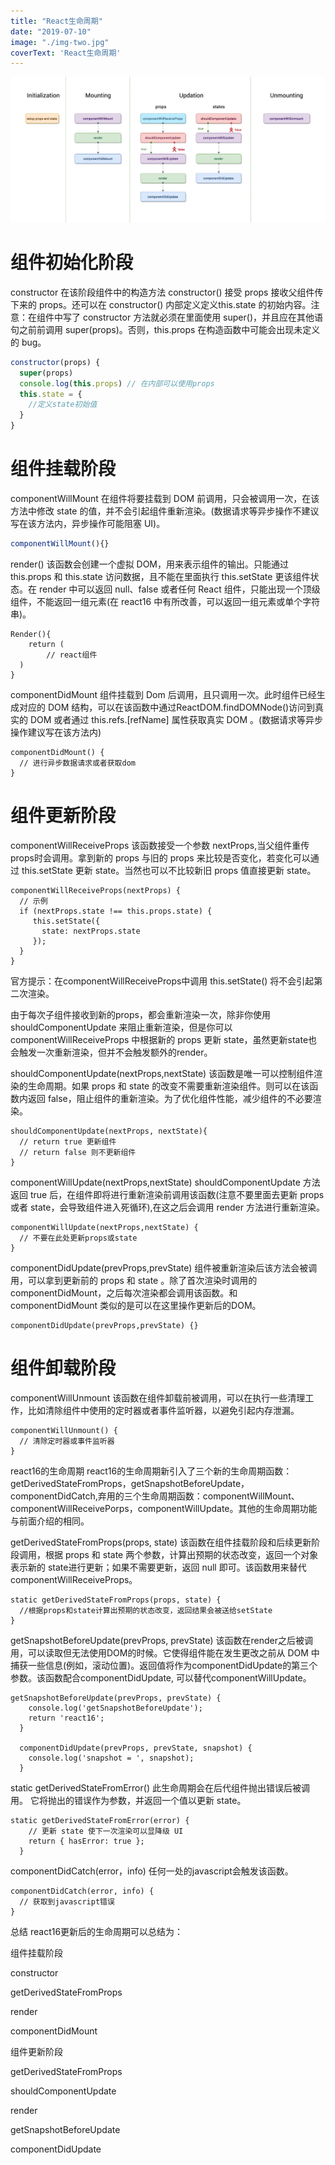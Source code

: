 ```yaml
---
title: "React生命周期"
date: "2019-07-10"
image: "./img-two.jpg"
coverText: 'React生命周期'
---
```


![](img-5.jpg)

# 组件初始化阶段

constructor
在该阶段组件中的构造方法 constructor() 接受 props 接收父组件传下来的 props。还可以在 constructor() 内部定义定义this.state 的初始内容。注意：在组件中写了 constructor 方法就必须在里面使用 super()，并且应在其他语句之前前调用 super(props)。否则，this.props 在构造函数中可能会出现未定义的 bug。

```javascript
constructor(props) {
  super(props)
  console.log(this.props) // 在内部可以使用props
  this.state = {
    //定义state初始值
  }
}
```


# 组件挂载阶段

componentWillMount
在组件将要挂载到 DOM 前调用，只会被调用一次，在该方法中修改 state 的值，并不会引起组件重新渲染。(数据请求等异步操作不建议写在该方法内，异步操作可能阻塞 UI)。

```javascript
componentWillMount(){}
```

render()
该函数会创建一个虚拟 DOM，用来表示组件的输出。只能通过 this.props 和 this.state 访问数据，且不能在里面执行 this.setState 更该组件状态。在 render 中可以返回 null、false 或者任何 React 组件，只能出现一个顶级组件，不能返回一组元素(在 react16 中有所改善，可以返回一组元素或单个字符串)。

```
Render(){
	return (
  		// react组件
  )
}
```


componentDidMount
组件挂载到 Dom 后调用，且只调用一次。此时组件已经生成对应的 DOM 结构，可以在该函数中通过ReactDOM.findDOMNode()访问到真实的 DOM 或者通过 this.refs.[refName] 属性获取真实 DOM 。(数据请求等异步操作建议写在该方法内)

```
componentDidMount() {
  // 进行异步数据请求或者获取dom
}
```


# 组件更新阶段

componentWillReceiveProps
该函数接受一个参数 nextProps,当父组件重传props时会调用。拿到新的 props 与旧的 props 来比较是否变化，若变化可以通过 this.setState 更新 state。当然也可以不比较新旧 props 值直接更新 state。

```
componentWillReceiveProps(nextProps) {
  // 示例
  if (nextProps.state !== this.props.state) {
     this.setState({
       state: nextProps.state 
     });
  }
}
```


官方提示：在componentWillReceiveProps中调用 this.setState() 将不会引起第二次渲染。

由于每次子组件接收到新的props，都会重新渲染一次，除非你使用 shouldComponentUpdate 来阻止重新渲染，但是你可以 componentWillReceiveProps 中根据新的 props 更新 state，虽然更新state也会触发一次重新渲染，但并不会触发额外的render。

shouldComponentUpdate(nextProps,nextState)
该函数是唯一可以控制组件渲染的生命周期。如果 props 和 state 的改变不需要重新渲染组件。则可以在该函数内返回 false，阻止组件的重新渲染。为了优化组件性能，减少组件的不必要渲染。

```
shouldComponentUpdate(nextProps, nextState){
  // return true 更新组件
  // return false 则不更新组件
}
```


componentWillUpdate(nextProps,nextState)
shouldComponentUpdate 方法返回 true 后，在组件即将进行重新渲染前调用该函数(注意不要里面去更新 props 或者 state，会导致组件进入死循环),在这之后会调用 render 方法进行重新渲染。

```
componentWillUpdate(nextProps,nextState) {
  // 不要在此处更新props或state
}
```



componentDidUpdate(prevProps,prevState)
组件被重新渲染后该方法会被调用，可以拿到更新前的 props 和 state 。除了首次渲染时调用的componentDidMount，之后每次渲染都会调用该函数。和 componentDidMount 类似的是可以在这里操作更新后的DOM。

```
componentDidUpdate(prevProps,prevState) {}
```


# 组件卸载阶段

componentWillUnmount
该函数在组件卸载前被调用，可以在执行一些清理工作，比如清除组件中使用的定时器或者事件监听器，以避免引起内存泄漏。

```
componentWillUnmount() {
  // 清除定时器或事件监听器
}
```


react16的生命周期
react16的生命周期新引入了三个新的生命周期函数：getDerivedStateFromProps，getSnapshotBeforeUpdate，componentDidCatch,弃用的三个生命周期函数：componentWillMount、componentWillReceivePorps，componentWillUpdate。其他的生命周期功能与前面介绍的相同。

getDerivedStateFromProps(props, state)
该函数在组件挂载阶段和后续更新阶段调用，根据 props 和 state 两个参数，计算出预期的状态改变，返回一个对象表示新的 state进行更新；如果不需要更新，返回 null 即可。该函数用来替代 componentWillReceiveProps。

```
static getDerivedStateFromProps(props, state) {
  //根据props和state计算出预期的状态改变，返回结果会被送给setState
}
```


getSnapshotBeforeUpdate(prevProps, prevState)
该函数在render之后被调用，可以读取但无法使用DOM的时候。它使得组件能在发生更改之前从 DOM 中捕获一些信息(例如，滚动位置)。返回值将作为componentDidUpdate的第三个参数。该函数配合componentDidUpdate, 可以替代componentWillUpdate。
 
```
getSnapshotBeforeUpdate(prevProps, prevState) {
    console.log('getSnapshotBeforeUpdate');
    return 'react16';
  }

  componentDidUpdate(prevProps, prevState, snapshot) {
    console.log('snapshot = ', snapshot);
  }
```

static getDerivedStateFromError()
此生命周期会在后代组件抛出错误后被调用。 它将抛出的错误作为参数，并返回一个值以更新 state。
  
```
static getDerivedStateFromError(error) {
    // 更新 state 使下一次渲染可以显降级 UI
    return { hasError: true };
  }
```


componentDidCatch(error，info)
任何一处的javascript会触发该函数。

```
componentDidCatch(error, info) {
  // 获取到javascript错误
}
```



总结
react16更新后的生命周期可以总结为：

组件挂载阶段

constructor

getDerivedStateFromProps

render

componentDidMount


组件更新阶段

getDerivedStateFromProps

shouldComponentUpdate

render

getSnapshotBeforeUpdate

componentDidUpdate